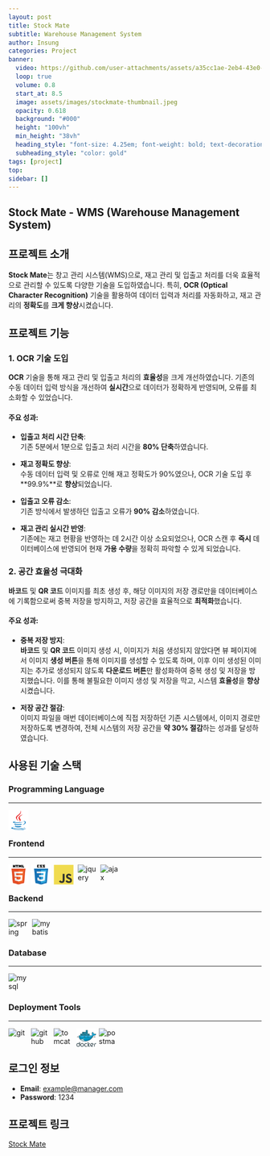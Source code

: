 ```yaml
---
layout: post
title: Stock Mate
subtitle: Warehouse Management System
author: Insung
categories: Project
banner:
  video: https://github.com/user-attachments/assets/a35cc1ae-2eb4-43e0-89c6-f0daba9a7e5d
  loop: true
  volume: 0.8
  start_at: 8.5
  image: assets/images/stockmate-thumbnail.jpeg
  opacity: 0.618
  background: "#000"
  height: "100vh"
  min_height: "38vh"
  heading_style: "font-size: 4.25em; font-weight: bold; text-decoration: underline"
  subheading_style: "color: gold"
tags: [project]
top:
sidebar: []
---
```


## Stock Mate - WMS (Warehouse Management System)

## 프로젝트 소개

**Stock Mate**는 창고 관리 시스템(WMS)으로, 재고 관리 및 입출고 처리를 더욱 효율적으로 관리할 수 있도록 다양한 기술을 도입하였습니다. 특히, **OCR (Optical Character Recognition)** 기술을 활용하여 데이터 입력과 처리를 자동화하고, 재고 관리의 **정확도**를 **크게 향상**시켰습니다.

## 프로젝트 기능

### 1. **OCR 기술 도입**
**OCR** 기술을 통해 재고 관리 및 입출고 처리의 **효율성**을 크게 개선하였습니다. 기존의 수동 데이터 입력 방식을 개선하여 **실시간**으로 데이터가 정확하게 반영되며, 오류를 최소화할 수 있었습니다.

#### 주요 성과:
- **입출고 처리 시간 단축**:  
  기존 5분에서 1분으로 입출고 처리 시간을 **80% 단축**하였습니다.
  
- **재고 정확도 향상**:  
  수동 데이터 입력 및 오류로 인해 재고 정확도가 90%였으나, OCR 기술 도입 후 **99.9%**로 **향상**되었습니다.
  
- **입출고 오류 감소**:  
  기존 방식에서 발생하던 입출고 오류가 **90% 감소**하였습니다.

- **재고 관리 실시간 반영**:  
  기존에는 재고 현황을 반영하는 데 2시간 이상 소요되었으나, OCR 스캔 후 **즉시** 데이터베이스에 반영되어 현재 **가용 수량**을 정확히 파악할 수 있게 되었습니다.

### 2. **공간 효율성 극대화**

**바코드** 및 **QR 코드** 이미지를 최초 생성 후, 해당 이미지의 저장 경로만을 데이터베이스에 기록함으로써 중복 저장을 방지하고, 저장 공간을 효율적으로 **최적화**했습니다.

#### 주요 성과:

- **중복 저장 방지**:  
  **바코드** 및 **QR 코드** 이미지 생성 시, 이미지가 처음 생성되지 않았다면 뷰 페이지에서 이미지 **생성 버튼**을 통해 이미지를 생성할 수 있도록 하며, 이후 이미 생성된 이미지는 추가로 생성되지 않도록 **다운로드 버튼**만 활성화하여 중복 생성 및 저장을 방지했습니다. 이를 통해 불필요한 이미지 생성 및 저장을 막고, 시스템 **효율성**을 **향상**시켰습니다.

- **저장 공간 절감**:  
  이미지 파일을 매번 데이터베이스에 직접 저장하던 기존 시스템에서, 이미지 경로만 저장하도록 변경하여, 전체 시스템의 저장 공간을  **약 30% 절감**하는 성과를 달성하였습니다.


## 사용된 기술 스택

### Programming Language

---
<a href="https://www.java.com" target="_blank" rel="noreferrer">
  <img style="float:left; margin-right:5px;" src="https://raw.githubusercontent.com/devicons/devicon/master/icons/java/java-original.svg" alt="java" width="40" height="40"/>
</a><br><br>

### Frontend

---
<a href="https://www.w3.org/html/" target="_blank" rel="noreferrer"> 
  <img style="float:left; margin-right:5px;" src="https://raw.githubusercontent.com/devicons/devicon/master/icons/html5/html5-original-wordmark.svg" alt="html5" width="40" height="40"/>
</a>
<a href="https://www.w3schools.com/css/" target="_blank" rel="noreferrer"> 
  <img style="float:left; margin-right:5px;" src="https://raw.githubusercontent.com/devicons/devicon/master/icons/css3/css3-original-wordmark.svg" alt="css3" width="40" height="40"/>
</a> 
<a href="https://developer.mozilla.org/en-US/docs/Web/JavaScript" target="_blank" rel="noreferrer"> 
  <img style="float:left; margin-right:8px;" src="https://raw.githubusercontent.com/devicons/devicon/master/icons/javascript/javascript-original.svg" alt="javascript" width="40" height="40"/>
</a>
<a href="https://jquery.com/" target="_blank" rel="noreferrer">
  <img style="float:left; margin-right:5px;" src="https://img1.daumcdn.net/thumb/R1280x0/?scode=mtistory2&amp;fname=https%3A%2F%2Fblog.kakaocdn.net%2Fdn%2FF0Hil%2FbtsDqQe9Gh9%2FgEqI1NbhRoCPSWh4v4Vprk%2Fimg.png" alt="jquery" width="40" height="40"/>
</a>
<a href="https://www.w3schools.com/xml/ajax_intro.asp" target="_blank" rel="noreferrer">
  <img style="float:left; margin-right:5px;" src="https://img1.daumcdn.net/thumb/R1280x0/?scode=mtistory2&amp;fname=https%3A%2F%2Fblog.kakaocdn.net%2Fdn%2Fd0BpMb%2FbtsDxNgClLV%2FHWQNqIZDFIFVhaiEGk3o1k%2Fimg.png" alt="ajax" width="40" height="40"/>
</a><br><br>

### Backend

---
<a href="https://spring.io/" target="_blank" rel="noreferrer"> 
  <img style="float:left; margin-right:7px;" src="https://www.vectorlogo.zone/logos/springio/springio-icon.svg" alt="spring" width="40" height="40"/>
</a>
<a href="https://blog.mybatis.org" target="_blank" rel="noreferrer">
  <img style="float:left; margin-right:5px;" src="https://img1.daumcdn.net/thumb/R1280x0/?scode=mtistory2&amp;fname=https%3A%2F%2Fblog.kakaocdn.net%2Fdn%2FdeIusJ%2FbtsDrFc1hLD%2FYkTAFHVyXRKm9GiTlvSwzk%2Fimg.png" alt="mybatis" width="40" height="40">
</a><br><br>

### Database

---
<a href="https://www.mysql.com/" target="_blank" rel="noreferrer">
  <img style="float:left; margin-right:5px;" src="https://img1.daumcdn.net/thumb/R1280x0/?scode=mtistory2&amp;fname=https%3A%2F%2Fblog.kakaocdn.net%2Fdn%2FmMHpU%2FbtsDxLXpqlY%2FIUikfxyNVo3YXbl2K5QndK%2Fimg.png" alt="mysql" width="40" height="40"/>
</a><br><br>

### Deployment Tools

---

<a href="https://git-scm.com/" target="_blank" rel="noreferrer"> 
  <img style="float:left; margin-right:5px;" src="https://www.vectorlogo.zone/logos/git-scm/git-scm-icon.svg" alt="git" width="40" height="40"/>
</a> 
<a href="https://github.com/" target="_blank" rel="noreferrer">
  <img style="float:left; margin-right:5px;" src="https://img1.daumcdn.net/thumb/R1280x0/?scode=mtistory2&amp;fname=https%3A%2F%2Fblog.kakaocdn.net%2Fdn%2FbxixOB%2FbtsDrkG3rTF%2Fd7wMGaUhBtJ7srWtBuGaxk%2Fimg.png" alt="github" width="40" height="40"/>
</a>
<a href="https://tomcat.apache.org/" target="_blank" rel="noreferrer">
  <img style="float:left; margin-right:5px;" src="https://img1.daumcdn.net/thumb/R1280x0/?scode=mtistory2&amp;fname=https%3A%2F%2Fblog.kakaocdn.net%2Fdn%2FrbPBh%2FbtsDqnqHRBc%2FKsGY3yKAJS4EAIWm5gjMik%2Fimg.png" alt="tomcat" width="40" height="40"/>
</a>
<a href="https://www.docker.com/" target="_blank" rel="noreferrer">
  <img style="float:left; margin-right:5px;" src="https://raw.githubusercontent.com/devicons/devicon/master/icons/docker/docker-original-wordmark.svg" alt="docker" width="40" height="40"/>
</a>
<a href="https://postman.com" target="_blank" rel="noreferrer"> 
  <img style="float:left; margin-right:5px;" src="https://www.vectorlogo.zone/logos/getpostman/getpostman-icon.svg" alt="postman" width="40" height="40"/>
</a>
<br><br>

## 로그인 정보

- **Email**: example@manager.com
- **Password**: 1234

## 프로젝트 링크  
<a href="http://c7d2408t1p1.itwillbs.com" target="_blank" rel="noreferrer">Stock Mate</a>
